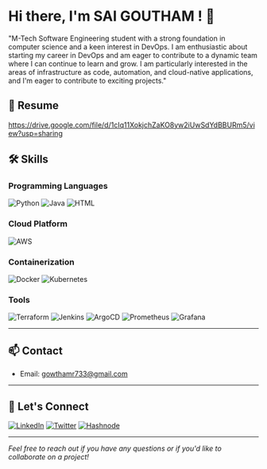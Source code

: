# Hi there, I'm SAI GOUTHAM ! 👋

"M-Tech Software Engineering student with a strong foundation in computer science and a keen interest in DevOps. I am enthusiastic about starting my career in DevOps and am eager to contribute to a dynamic team where I can continue to learn and grow. I am particularly interested in the areas of infrastructure as code, automation, and cloud-native applications, and I'm eager to contribute to exciting projects."

## 📄 Resume
https://drive.google.com/file/d/1cIq11XokjchZaKO8yw2iUwSdYdBBURm5/view?usp=sharing
## 🛠️ Skills
### Programming Languages
![Python](https://img.shields.io/badge/Python-%233776AB.svg?style=for-the-badge&logo=python&logoColor=white) ![Java](https://img.shields.io/badge/Java-%23ED8B00.svg?style=for-the-badge&logo=java&logoColor=white) <img src="https://img.shields.io/badge/HTML5-%23E34F26.svg?style=for-the-badge&logo=html5&logoColor=white" alt="HTML" />
### Cloud Platform
![AWS](https://img.shields.io/badge/AWS-%23FF9900.svg?style=for-the-badge&logo=amazon-aws&logoColor=white)
### Containerization
![Docker](https://img.shields.io/badge/Docker-%230db7ed.svg?style=for-the-badge&logo=docker&logoColor=white) ![Kubernetes](https://img.shields.io/badge/Kubernetes-%23326ce5.svg?style=for-the-badge&logo=kubernetes&logoColor=white)
### Tools
![Terraform](https://img.shields.io/badge/Terraform-%235835CC.svg?style=for-the-badge&logo=terraform&logoColor=white) ![Jenkins](https://img.shields.io/badge/Jenkins-%23D24939.svg?style=for-the-badge&logo=jenkins&logoColor=white) ![ArgoCD](https://img.shields.io/badge/ArgoCD-%230B92D5.svg?style=for-the-badge&logo=argo&logoColor=white)
![Prometheus](https://img.shields.io/badge/Prometheus-%23E6522C.svg?style=for-the-badge&logo=prometheus&logoColor=white) ![Grafana](https://img.shields.io/badge/Grafana-%23F46800.svg?style=for-the-badge&logo=grafana&logoColor=white)

---
## 📫 Contact
- Email: gowthamr733@gmail.com
---
## 🤝 Let's Connect

[![LinkedIn](https://img.shields.io/badge/LinkedIn-blue?style=for-the-badge&logo=linkedin)](https://linkedin.com/in/k-sai-goutham-7b4a561a4/)
[![Twitter](https://img.shields.io/badge/Twitter-blue?style=for-the-badge&logo=twitter)](https://twitter.com/@_Gowtham_reddy)
[![Hashnode](https://img.shields.io/badge/Hashnode-blue?style=for-the-badge&logo=hashnode)](https://hashnode.com/@gowthamr733)

---
*Feel free to reach out if you have any questions or if you'd like to collaborate on a project!*

